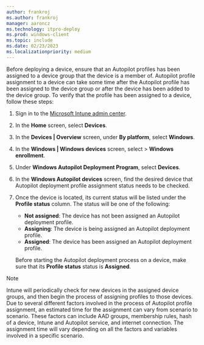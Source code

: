 ```yaml
---
author: frankroj
ms.author: frankroj
manager: aaroncz
ms.technology: itpro-deploy
ms.prod: windows-client
ms.topic: include
ms.date: 02/23/2023
ms.localizationpriority: medium
---
```


Before deploying a device, ensure that an Autopilot profiles has been assigned to a device group that the device is a member of. Autopilot profile assignment to a device can take some time after the Autopilot profile has been assigned to the device group or after the device has been added to the device group. To verify that the profile has been assigned to a device, follow these steps:

1. Sign in to the [Microsoft Intune admin center](https://go.microsoft.com/fwlink/?linkid=2109431).

2. In the **Home** screen, select **Devices**.

3. In the **Devices | Overview** screen, under **By platform**, select **Windows**.

4. In the **Windows | Windows devices** screen, select > **Windows enrollment**.

5. Under **Windows Autopilot Deployment Program**, select **Devices**.

6. In the **Windows Autopilot devices** screen, find the desired device that Autopilot deployment profile assignment status needs to be checked.

7. Once the device is located, its current status will be listed under the **Profile status** column. The status will be one of the following:

    - **Not assigned**: The device has not been assigned an Autopilot deployment profile.
    - **Assigning**: The device is being assigned an Autopilot deployment profile.
    - **Assigned**: The device has been assigned an Autopilot deployment profile.

    Before starting the Autopilot deployment process on a device, make sure that its **Profile status** status is **Assigned**.

> [!NOTE]
>
> Intune will periodically check for new devices in the assigned device groups, and then begin the process of assigning profiles to those devices. Due to several different factors involved in the process of Autopilot profile assignment, an estimated time for the assignment can vary from scenario to scenario. These factors can include AAD groups, membership rules, hash of a device, Intune and Autopilot service, and internet connection. The assignment time will vary depending on all the factors and variables involved in a specific scenario.
